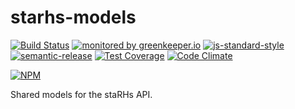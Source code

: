 # starhs-models
  
[![Build Status](https://travis-ci.org/ResourcefulHumans/staRHs-models.svg?branch=master)](https://travis-ci.org/ResourcefulHumans/staRHs-models)
[![monitored by greenkeeper.io](https://img.shields.io/badge/greenkeeper.io-monitored-brightgreen.svg)](http://greenkeeper.io/) 
[![js-standard-style](https://img.shields.io/badge/code%20style-standard-brightgreen.svg)](http://standardjs.com/)
[![semantic-release](https://img.shields.io/badge/semver-semantic%20release-e10079.svg)](https://github.com/semantic-release/semantic-release)
[![Test Coverage](https://codeclimate.com/github/ResourcefulHumans/staRHs-models/badges/coverage.svg)](https://codeclimate.com/github/ResourcefulHumans/staRHs-models/coverage)
[![Code Climate](https://codeclimate.com/github/ResourcefulHumans/staRHs-models/badges/gpa.svg)](https://codeclimate.com/github/ResourcefulHumans/staRHs-models)

[![NPM](https://nodei.co/npm/starhs-models.png?downloads=true&downloadRank=true&stars=true)](https://nodei.co/npm/starhs-models/)

Shared models for the staRHs API.
